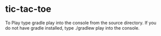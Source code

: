 tic-tac-toe
===========
To Play type gradle play into the console from the source directory. If you do not have gradle installed, type ./gradlew play into the console.